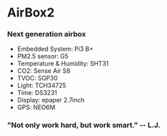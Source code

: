 # AirBox2
### Next generation airbox
- Embedded System: Pi3 B+
- PM2.5 sensor: G5
- Temperature & Humidity: SHT31
- CO2: Sense Air S8
- TVOC: SGP30
- Light: TCH34725
- Time: DS3231
- Display: epaper 2.7inch
- GPS: NEO6M

### "Not only work hard, but work smart." -- L.J.
